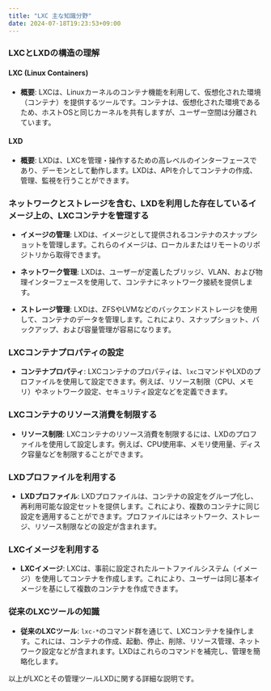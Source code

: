 ```yaml
---
title: "LXC 主な知識分野"
date: 2024-07-18T19:23:53+09:00
---
```


### LXCとLXDの構造の理解

#### LXC (Linux Containers)
- **概要**: LXCは、Linuxカーネルのコンテナ機能を利用して、仮想化された環境（コンテナ）を提供するツールです。コンテナは、仮想化された環境であるため、ホストOSと同じカーネルを共有しますが、ユーザー空間は分離されています。

#### LXD
- **概要**: LXDは、LXCを管理・操作するための高レベルのインターフェースであり、デーモンとして動作します。LXDは、APIを介してコンテナの作成、管理、監視を行うことができます。

### ネットワークとストレージを含む、LXDを利用した存在しているイメージ上の、LXCコンテナを管理する

- **イメージの管理**: LXDは、イメージとして提供されるコンテナのスナップショットを管理します。これらのイメージは、ローカルまたはリモートのリポジトリから取得できます。
  
- **ネットワーク管理**: LXDは、ユーザーが定義したブリッジ、VLAN、および物理インターフェースを使用して、コンテナにネットワーク接続を提供します。

- **ストレージ管理**: LXDは、ZFSやLVMなどのバックエンドストレージを使用して、コンテナのデータを管理します。これにより、スナップショット、バックアップ、および容量管理が容易になります。

### LXCコンテナプロパティの設定

- **コンテナプロパティ**: LXCコンテナのプロパティは、`lxc`コマンドやLXDのプロファイルを使用して設定できます。例えば、リソース制限（CPU、メモリ）やネットワーク設定、セキュリティ設定などを定義できます。

### LXCコンテナのリソース消費を制限する

- **リソース制限**: LXCコンテナのリソース消費を制限するには、LXDのプロファイルを使用して設定します。例えば、CPU使用率、メモリ使用量、ディスク容量などを制限することができます。

### LXDプロファイルを利用する

- **LXDプロファイル**: LXDプロファイルは、コンテナの設定をグループ化し、再利用可能な設定セットを提供します。これにより、複数のコンテナに同じ設定を適用することができます。プロファイルにはネットワーク、ストレージ、リソース制限などの設定が含まれます。

### LXCイメージを利用する

- **LXCイメージ**: LXCは、事前に設定されたルートファイルシステム（イメージ）を使用してコンテナを作成します。これにより、ユーザーは同じ基本イメージを基にして複数のコンテナを作成できます。

### 従来のLXCツールの知識

- **従来のLXCツール**: `lxc-*`のコマンド群を通じて、LXCコンテナを操作します。これには、コンテナの作成、起動、停止、削除、リソース管理、ネットワーク設定などが含まれます。LXDはこれらのコマンドを補完し、管理を簡略化します。

以上がLXCとその管理ツールLXDに関する詳細な説明です。
